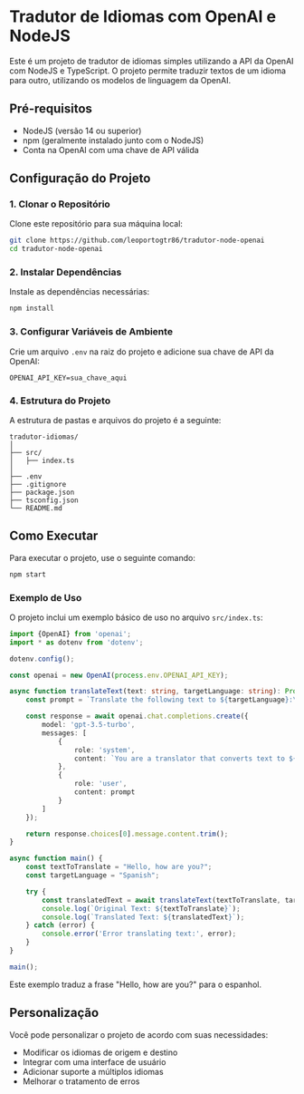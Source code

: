 # Tradutor de Idiomas com OpenAI e NodeJS

Este é um projeto de tradutor de idiomas simples utilizando a API da OpenAI com NodeJS e TypeScript. O projeto permite
traduzir textos de um idioma para outro, utilizando os modelos de linguagem da OpenAI.

## Pré-requisitos

- NodeJS (versão 14 ou superior)
- npm (geralmente instalado junto com o NodeJS)
- Conta na OpenAI com uma chave de API válida

## Configuração do Projeto

### 1. Clonar o Repositório

Clone este repositório para sua máquina local:

```bash
git clone https://github.com/leoportogtr86/tradutor-node-openai
cd tradutor-node-openai
```

### 2. Instalar Dependências

Instale as dependências necessárias:

```bash
npm install
```

### 3. Configurar Variáveis de Ambiente

Crie um arquivo `.env` na raiz do projeto e adicione sua chave de API da OpenAI:

```
OPENAI_API_KEY=sua_chave_aqui
```

### 4. Estrutura do Projeto

A estrutura de pastas e arquivos do projeto é a seguinte:

```
tradutor-idiomas/
│
├── src/
│   ├── index.ts
│
├── .env
├── .gitignore
├── package.json
├── tsconfig.json
└── README.md
```

## Como Executar

Para executar o projeto, use o seguinte comando:

```bash
npm start
```

### Exemplo de Uso

O projeto inclui um exemplo básico de uso no arquivo `src/index.ts`:

```typescript
import {OpenAI} from 'openai';
import * as dotenv from 'dotenv';

dotenv.config();

const openai = new OpenAI(process.env.OPENAI_API_KEY);

async function translateText(text: string, targetLanguage: string): Promise<string> {
    const prompt = `Translate the following text to ${targetLanguage}:\n\n${text}`;

    const response = await openai.chat.completions.create({
        model: 'gpt-3.5-turbo',
        messages: [
            {
                role: 'system',
                content: `You are a translator that converts text to ${targetLanguage}.`
            },
            {
                role: 'user',
                content: prompt
            }
        ]
    });

    return response.choices[0].message.content.trim();
}

async function main() {
    const textToTranslate = "Hello, how are you?";
    const targetLanguage = "Spanish";

    try {
        const translatedText = await translateText(textToTranslate, targetLanguage);
        console.log(`Original Text: ${textToTranslate}`);
        console.log(`Translated Text: ${translatedText}`);
    } catch (error) {
        console.error('Error translating text:', error);
    }
}

main();
```

Este exemplo traduz a frase "Hello, how are you?" para o espanhol.

## Personalização

Você pode personalizar o projeto de acordo com suas necessidades:

- Modificar os idiomas de origem e destino
- Integrar com uma interface de usuário
- Adicionar suporte a múltiplos idiomas
- Melhorar o tratamento de erros
